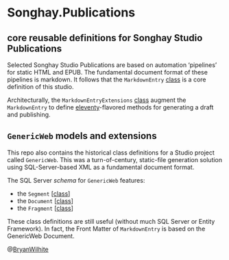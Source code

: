 # Songhay.Publications

## core reusable definitions for Songhay Studio Publications

Selected Songhay Studio Publications are based on automation ‘pipelines’ for static HTML and EPUB. The fundamental document format of these pipelines is markdown. It follows that the `MarkdownEntry` [class](./Songhay.Publications/Models/MarkdownEntry.cs) is a core definition of this studio.

Architecturally, the `MarkdownEntryExtensions` [class](./Songhay.Publications/Extensions/MarkdownEntryExtensions.cs) augment the `MarkdownEntry` to define [eleventy](https://www.11ty.io/)-flavored methods for generating a draft and publishing.

## `GenericWeb` models and extensions

This repo also contains the historical class definitions for a Studio project called `GenericWeb`. This was a turn-of-century, static-file generation solution using SQL-Server-based XML as a fundamental document format.

The SQL Server _schema_ for `GenericWeb` features:

- the `Segment` [[class](./Songhay.Publications/Models/Segment.cs)]
- the `Document` [[class](./Songhay.Publications/Models/Document.cs)]
- the `Fragment` [[class](./Songhay.Publications/Models/Fragment.cs)]

These class definitions are still useful (without much SQL Server or Entity Framework). In fact, the Front Matter of `MarkdownEntry` is based on the GenericWeb Document.

@[BryanWilhite](https://twitter.com/BryanWilhite)
